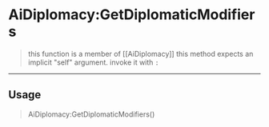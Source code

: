 # AiDiplomacy:GetDiplomaticModifiers
> this function is a member of [[AiDiplomacy]]
> this method expects an implicit "self" argument. invoke it with `:`
-----
## Usage
> AiDiplomacy:GetDiplomaticModifiers()
